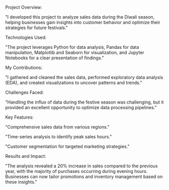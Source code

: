 Project Overview:

"I developed this project to analyze sales data during the Diwali season, helping businesses gain insights into customer behavior and optimize their strategies for future festivals."



Technologies Used:

"The project leverages Python for data analysis, Pandas for data manipulation, Matplotlib and Seaborn for visualization, and Jupyter Notebooks for a clear presentation of findings."



My Contributions:

"I gathered and cleaned the sales data, performed exploratory data analysis (EDA), and created visualizations to uncover patterns and trends."



Challenges Faced:

"Handling the influx of data during the festive season was challenging, but it provided an excellent opportunity to optimize data processing pipelines."



Key Features:

"Comprehensive sales data from various regions."

"Time-series analysis to identify peak sales hours."

"Customer segmentation for targeted marketing strategies."



Results and Impact:

"The analysis revealed a 20% increase in sales compared to the previous year, with the majority of purchases occurring during evening hours. Businesses can now tailor promotions and inventory management based on these insights."

